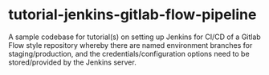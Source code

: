 # tutorial-jenkins-gitlab-flow-pipeline
A sample codebase for tutorial(s) on setting up Jenkins for CI/CD of a Gitlab Flow style repository whereby there are named environment branches for staging/production, and the credentials/configuration options need to be stored/provided by the Jenkins server.
